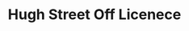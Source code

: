 ---
title: "Hugh Street Off Licenece"
url: /castleford/hugh-street-off-licenece/
shop: Lebensmittel
---